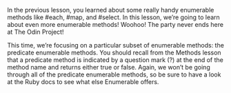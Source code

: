 In the previous lesson, you learned about some really handy enumerable methods like #each, #map, and #select. In this lesson, we’re going to learn about even more enumerable methods! Woohoo! The party never ends here at The Odin Project!

This time, we’re focusing on a particular subset of enumerable methods: the predicate enumerable methods. You should recall from the Methods lesson that a predicate method is indicated by a question mark (?) at the end of the method name and returns either true or false. Again, we won’t be going through all of the predicate enumerable methods, so be sure to have a look at the Ruby docs to see what else Enumerable offers.